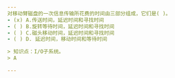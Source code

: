 ```yaml
---
对移动臂磁盘的一次信息传输所花费的时间由三部分组成，它们是( )。
- (x) A.传送时间，延迟时间和寻找时间 
- ( ) B.旋转等待时间，延迟时间和寻找时间 
- ( ) C.磁头移动时间，延迟时间和寻找时间 
- ( ) D. 延迟时间，移动时间和等待时间

> 知识点：I/O子系统。
> A

---
```

